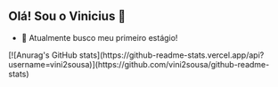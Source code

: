 ## Olá! Sou o Vinicius 👋

- 🔭 Atualmente busco meu primeiro estágio!

<div>
[![Anurag's GitHub stats](https://github-readme-stats.vercel.app/api?username=vini2sousa)](https://github.com/vini2sousa/github-readme-stats)


</div>
